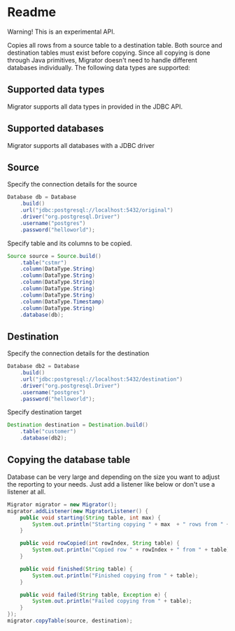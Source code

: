 # Readme

Warning! This is an experimental API.

Copies all rows from a source table to a destination table. Both source and 
destination tables must exist before copying. Since all copying is done through Java
primitives, Migrator doesn't need to handle different databases individually. The
following data types are supported:

## Supported data types

Migrator supports all data types in provided in the JDBC API.

## Supported databases

Migrator supports all databases with a JDBC driver

## Source
Specify the connection details for the source
```java
Database db = Database
    .build()
    .url("jdbc:postgresql://localhost:5432/original")
    .driver("org.postgresql.Driver")
    .username("postgres")
    .password("helloworld");
````

Specify table and its columns to be copied.
```java
Source source = Source.build()
    .table("cstmr")
    .column(DataType.String)
    .column(DataType.String)
    .column(DataType.String)
    .column(DataType.String)
    .column(DataType.String)
    .column(DataType.Timestamp)
    .column(DataType.String)
    .database(db);
````

## Destination

Specify the connection details for the destination
```java
Database db2 = Database
    .build()
    .url("jdbc:postgresql://localhost:5432/destination")
    .driver("org.postgresql.Driver")
    .username("postgres")
    .password("helloworld");
````

Specify destination target
```java
Destination destination = Destination.build()
    .table("customer")
    .database(db2);
````

## Copying the database table

Database can be very large and depending on the size you want to adjust
the reporting to your needs. Just add a listener like below or don't use
a listener at all.

```java
Migrator migrator = new Migrator();
migrator.addListener(new MigratorListener() {
    public void starting(String table, int max) {
        System.out.println("Starting copying " + max  + " rows from " + table);
    }

    public void rowCopied(int rowIndex, String table) {
        System.out.println("Copied row " + rowIndex + " from " + table);
    }

    public void finished(String table) {
        System.out.println("Finished copying from " + table);
    }

    public void failed(String table, Exception e) {
        System.out.println("Failed copying from " + table);
    }
});
migrator.copyTable(source, destination);
````